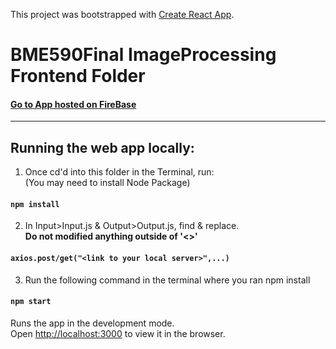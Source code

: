 This project was bootstrapped with [Create React App](https://github.com/facebook/create-react-app).

# BME590Final ImageProcessing Frontend Folder #

#### [Go to App hosted on FireBase](https://bmetester-484d1.firebaseapp.com/) ####

---

## Running the web app locally: ##

1) Once cd'd into this folder in the Terminal, run: 
<br>(You may need to install Node Package)

#### `npm install`

2) In Input>Input.js & Output>Output.js, find & replace. 
<br>**Do not modified anything outside of '<>'**

#### `axios.post/get("<link to your local server>",...)`

3) Run the following command in the terminal where you ran npm install

#### `npm start`

Runs the app in the development mode.<br>
Open [http://localhost:3000](http://localhost:3000) to view it in the browser.



